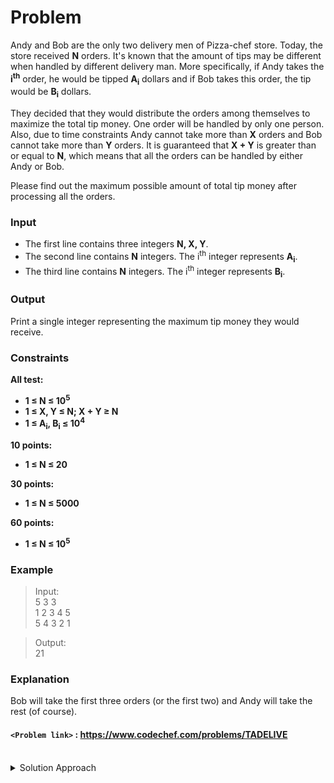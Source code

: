 # Problem
Andy and Bob are the only two delivery men of Pizza-chef store. Today, the store received **N** orders. It's known that the amount of tips may be different when handled by different delivery man. More specifically, if Andy takes the **i<sup>th</sup>** order, he would be tipped **A<sub>i</sub>** dollars and if Bob takes this order, the tip would be **B<sub>i</sub>** dollars.

They decided that they would distribute the orders among themselves to maximize the total tip money. One order will be handled by only one person. Also, due to time constraints Andy cannot take more than **X** orders and Bob cannot take more than **Y** orders. It is guaranteed that **X + Y** is greater than or equal to **N**, which means that all the orders can be handled by either Andy or Bob.

Please find out the maximum possible amount of total tip money after processing all the orders.

### Input
- The first line contains three integers **N, X, Y**.
- The second line contains **N** integers. The i<sup>th</sup> integer represents **A<sub>i</sub>**.
- The third line contains **N** integers. The i<sup>th</sup> integer represents **B<sub>i</sub>**.

### Output
Print a single integer representing the maximum tip money they would receive.

### Constraints
**All test:**
- **1 ≤ N ≤ 10<sup>5</sup>**
- **1 ≤ X, Y ≤ N; X + Y ≥ N**
- **1 ≤ A<sub>i</sub>, B<sub>i</sub> ≤ 10<sup>4</sup>**

**10 points:**
- **1 ≤ N ≤ 20**

**30 points:**
- **1 ≤ N ≤ 5000**

**60 points:**
- **1 ≤ N ≤ 10<sup>5</sup>** 

### Example
>Input:<br/>
5 3 3<br/>
1 2 3 4 5<br/>
5 4 3 2 1<br/>

>Output:<br/>
21<br/>

### Explanation
Bob will take the first three orders (or the first two) and Andy will take the rest (of course).

#### `<Problem link>` : <https://www.codechef.com/problems/TADELIVE>
<br/>
<details>
  <summary>Solution Approach</summary>
  
  ######
  
  We will use the strategy of greedily selecting the tip of andy or bob which causes the maximum loss so that we can reduce the overall loss encountered. There is no point of delivering an order which is of high loss after an order which incurs less loss.
  
  We will use a difference array d[i] = |b[i] - a[i]| and sort it in decreasing order.<br/>
  We can have following two cases:
  - If A[i] > B[i], then we will try to assign it to Andy if possible (If after the assignment, limit of orders is not crossed).
  Otherwise we will assign it to Bob.
  - If B[i] > A[i], then we will try to assign it to Bob if possible. Otherwise we will assign it to Andy.
  
  See solution approach [here](http://rajanjha10.github.io/codehub/code.html?1052) for dynamic programming solution. 
  
  ### References
  
  >http://discuss.codechef.com/problems/TADELIVE<br/>
  
</details>
